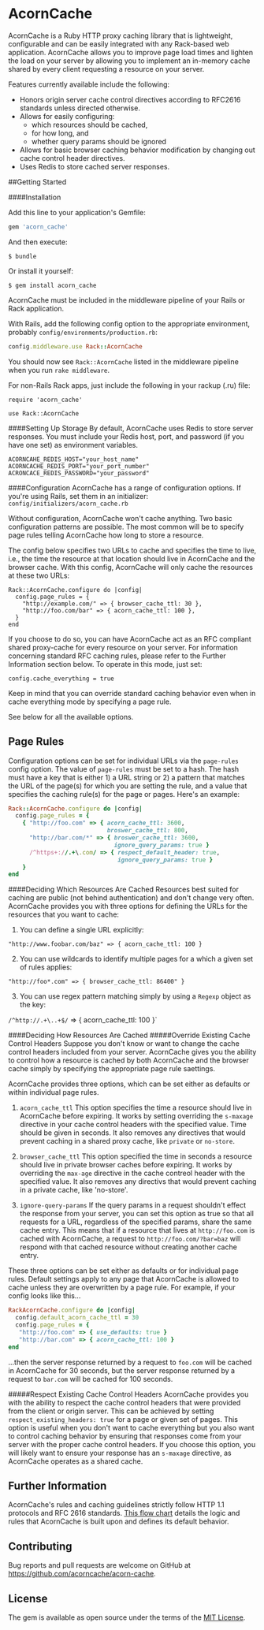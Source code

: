 # AcornCache

AcornCache is a Ruby HTTP proxy caching library that is lightweight, configurable and can be easily integrated with any Rack-based web application. AcornCache allows you to improve page load times and lighten the load on your server by allowing you to implement an in-memory cache shared by every client requesting a resource on your server.

Features currently available include the following:

* Honors origin server cache control directives according to RFC2616 standards unless directed otherwise.
* Allows for easily configuring:
    * which resources should be cached,
    * for how long, and 
    * whether query params should be ignored
* Allows for basic browser caching behavior modification by changing out cache control header directives.
* Uses Redis to store cached server responses.

##Getting Started

####Installation

Add this line to your application's Gemfile:

```ruby
gem 'acorn_cache'
```

And then execute:

    $ bundle

Or install it yourself:

    $ gem install acorn_cache


AcornCache must be included in the middleware pipeline of your Rails or Rack application.

With Rails, add the following config option to the appropriate environment, probably ```config/environments/production.rb```:

```ruby
config.middleware.use Rack::AcornCache
```

You should now see ```Rack::AcornCache``` listed in the middleware pipeline when you run `rake middleware`.

For non-Rails Rack apps, just include the following in your rackup (.ru) file:
```
require 'acorn_cache'

use Rack::AcornCache
```

####Setting Up Storage
By default, AcornCache uses Redis to store server responses. You must include
your Redis host, port, and password (if you have one set) as environment variables.

```
ACORNCAHE_REDIS_HOST="your_host_name"
ACORNCACHE_REDIS_PORT="your_port_number"
ACRONCACE_REDIS_PASSWORD="your_password"
```

####Configuration
AcornCache has a range of configuration options.  If you're using Rails, set them in an initializer: `config/initializers/acorn_cache.rb`

Without configuration, AcornCache won't cache anything.  Two basic configuration
patterns are possible. The most common will be to specify page rules telling
AcornCache how long to store a resource.

The config below specifies two URLs to cache and specifies the time to live, i.e., the time the resource at that location should live in AcornCache and the browser cache. With this config, AcornCache will only cache the resources at these two URLs:

```
Rack::AcornCache.configure do |config|
  config.page_rules = {
    "http://example.com/" => { browser_cache_ttl: 30 },
    "http://foo.com/bar" => { acorn_cache_ttl: 100 },
  }
end
```

If you choose to do so, you can have AcornCache act as an RFC compliant
shared proxy-cache for every resource on your server. For information concerning standard RFC caching rules,
please refer to the Further Information section below. To operate in this mode, just set:

```
config.cache_everything = true
```
Keep in mind that you can override standard caching behavior even when in cache
everything mode by specifying a page rule.

See below for all the available options.

## Page Rules
Configuration options can be set for individual URLs via the
`page-rules` config option. The value of `page-rules` must be set to a hash. The hash must have a key that is either 1) a URL string or 2) a pattern that matches the URL of the page(s) for which you are setting the rule, and a value that specifies the caching rule(s) for the page or pages. Here's an example:

```ruby
Rack::AcornCache.configure do |config|
  config.page_rules = {
    { "http://foo.com" => { acorn_cache_ttl: 3600,
                            broswer_cache_ttl: 800,
      "http://bar.com/*" => { broswer_cache_ttl: 3600,
                              ignore_query_params: true }
      /^https+://.+\.com/ => { respect_default_header: true,
                               ignore_query_params: true }
    }
end
```
####Deciding Which Resources Are Cached
Resources best suited for caching are public (not behind authentication) and don't change very often.
AcornCache provides you with three options for defining the URLs for the resources that you want to cache:

1. You can define a single URL explicitly:

  `"http://www.foobar.com/baz" => { acorn_cache_ttl: 100 }`

2. You can use wildcards to identify multiple pages for a which a given set of rules applies:

  `"http://foo*.com" => { browser_cache_ttl: 86400" }`

3. You can use regex pattern matching simply by using a `Regexp` object as the
  key:

  `/^http://.+\..+$/` => { acorn_cache_ttl: 100 }`


####Deciding How Resources Are Cached
#####Override Existing Cache Control Headers
Suppose you don't know or want to change the cache control headers included
from your server.  AcornCache gives you the ability to control how a resource is
cached by both AcornCache and the browser cache simply by specifying the
appropriate page rule saettings.

AcornCache provides three options, which can be set either as defaults or within
individual page rules.

1. `acorn_cache_ttl`
This option specifies the time a resource should live in AcornCache before
expiring.  It works by setting overriding the `s-maxage` directive in your cache control
headers with the specified value. Time should be given in seconds. It also removes any directives that would
prevent caching in a shared proxy cache, like `private` or `no-store`.

2. `browser_cache_ttl`
This option specified the time in seconds a resource should live in private
browser caches before expiring.  It works by overriding the `max-age` directive
in the cache contreol header with the specified value.  It also removes any
directivs that would prevent caching in a private cache, like 'no-store'.

3. `ignore-query-params`
If the query params in a request shouldn't effect the response from your server,
you can set this option as true so that all requests for a URL, regardless of
the specified params, share the same cache entry. This means that if a resource
that lives at `http://foo.com` is cached with AcornCache, a request to
`http://foo.com/?bar=baz` will respond with that cached resource without creating another
cache entry.

These three options can be set either as defaults or for individual page rules.
Default settings apply to any page that AcornCache is allowed to cache unless
they are overwritten by a page rule. For example, if your
config looks like this...

```ruby
RackAcornCache.configure do |config|
  config.default_acorn_cache_ttl = 30
  config.page_rules = {
   "http://foo.com" => { use_defaults: true }
   "http://bar.com" => { acorn_cache_ttl: 100 }
end
```

...then the server response returned by a request to `foo.com` will be cached in AcornCache for 30 seconds, but the server response returned by a request to `bar.com` will be cached for 100 seconds.

#####Respect Existing Cache Control Headers
AcornCache provides you with the ability to respect the cache control headers that were provided from the client or origin server.  This can be achieved by setting `respect_existing_headers: true` for a page or given set of pages. This option is useful when you don't want to cache everything but you also want to control caching behavior by ensuring that responses come from your server with the proper cache control headers.  If you choose this option, you will likely want to ensure your response has an `s-maxage` directive, as AcornCache operates as a shared cache.

## Further Information

AcornCache's rules and caching guidelines strictly follow HTTP 1.1 protocols and RFC 2616 standards.  [This flow chart](http://i.imgur.com/o63TJAa.jpg) details the logic and rules that AcornCache is built upon and defines its default behavior.

## Contributing

Bug reports and pull requests are welcome on GitHub at https://github.com/acorncache/acorn-cache.


## License

The gem is available as open source under the terms of the [MIT License](http://opensource.org/licenses/MIT).
